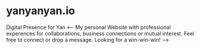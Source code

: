 # yanyanyan.io
Digital Presence for Yan
<-- My personal Website with professional experences for collaborations, business connections or mutual interest. Feel free to connect or drop a message. Looking for a win-win-win! --> 
